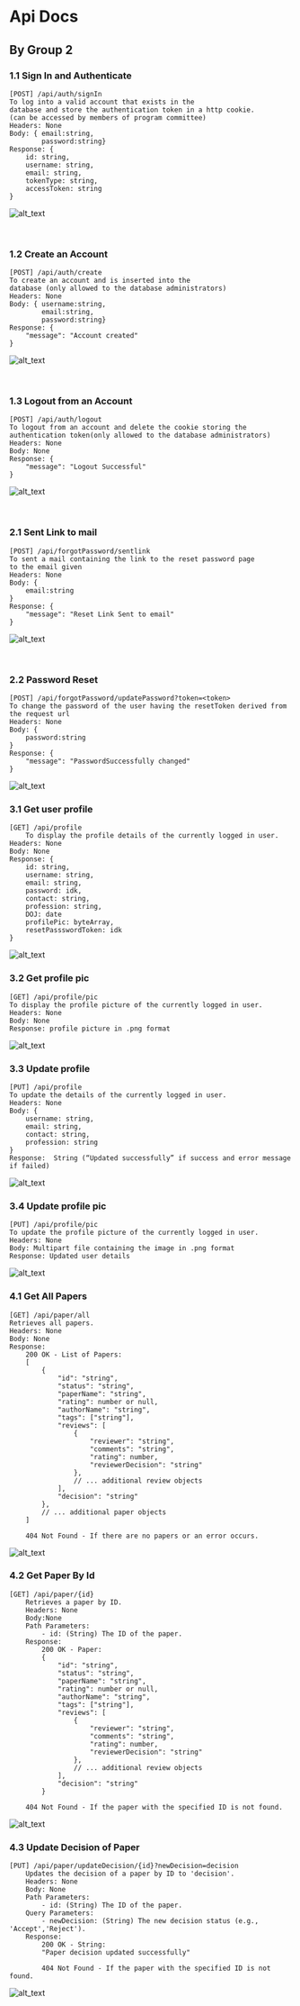 # Api Docs
## By Group 2


### 1.1 Sign In and Authenticate
    [POST] /api/auth/signIn
    To log into a valid account that exists in the
    database and store the authentication token in a http cookie.
    (can be accessed by members of program committee)
    Headers: None
    Body: { email:string,
            password:string}
    Response: {
        id: string,
        username: string,
        email: string,
        tokenType: string,
        accessToken: string
    }
    

![alt_text](./SignIn.png "image_tooltip")

<br>

### 1.2 Create an Account
    [POST] /api/auth/create
    To create an account and is inserted into the 
    database (only allowed to the database administrators)
    Headers: None
    Body: { username:string,
            email:string,
            password:string}
    Response: {
        "message": "Account created"
    }
![alt_text](./Signup.png "image_tooltip")


<br>

### 1.3 Logout from an Account
    [POST] /api/auth/logout
    To logout from an account and delete the cookie storing the 
    authentication token(only allowed to the database administrators)
    Headers: None
    Body: None
    Response: {
        "message": "Logout Successful"
    }
![alt_text](./logout.png "image_tooltip")

<br>

### 2.1 Sent Link to mail
    [POST] /api/forgotPassword/sentlink
    To sent a mail containing the link to the reset password page 
    to the email given
    Headers: None
    Body: {
        email:string
    }
    Response: {
        "message": "Reset Link Sent to email"
    }
![alt_text](./sentlink.png "image_tooltip")

<br>

### 2.2 Password Reset
    [POST] /api/forgotPassword/updatePassword?token=<token>
    To change the password of the user having the resetToken derived from the request url
    Headers: None
    Body: {
        password:string
    }
    Response: {
        "message": "PasswordSuccessfully changed"
    }
![alt_text](./resetPassword.png "image_tooltip")

### 3.1 Get user profile
    [GET] /api/profile
        To display the profile details of the currently logged in user.
    Headers: None
    Body: None
    Response: {
        id: string,
        username: string,	
        email: string,
        password: idk,
        contact: string,
        profession: string,
        DOJ: date
        profilePic: byteArray,
        resetPassswordToken: idk
    }

![alt_text](./userprofile.jpeg "image_tooltip")

### 3.2 Get profile pic
    [GET] /api/profile/pic
    To display the profile picture of the currently logged in user.
    Headers: None
    Body: None
    Response: profile picture in .png format

![alt_text](./getprofilepic.jpeg "image_tooltip")

### 3.3 Update profile
    [PUT] /api/profile
    To update the details of the currently logged in user.
    Headers: None
    Body: {
	    username: string,
	    email: string,
	    contact: string,
	    profession: string
    }
    Response:  String (“Updated successfully” if success and error message if failed)
    
![alt_text](./putprofile.jpeg "image_tooltip")

### 3.4 Update profile pic
    [PUT] /api/profile/pic
    To update the profile picture of the currently logged in user.
    Headers: None
    Body: Multipart file containing the image in .png format
    Response: Updated user details
    
![alt_text](./putprofilepic.jpeg "image_tooltip")
    
### 4.1 Get All Papers
    [GET] /api/paper/all
    Retrieves all papers.
    Headers: None
    Body: None
    Response: 
        200 OK - List of Papers:
        [
            {
                "id": "string",
                "status": "string",
                "paperName": "string",
                "rating": number or null,
                "authorName": "string",
                "tags": ["string"],
                "reviews": [
                    {
                        "reviewer": "string",
                        "comments": "string",
                        "rating": number,
                        "reviewerDecision": "string"
                    },
                    // ... additional review objects
                ],
                "decision": "string"
            },
            // ... additional paper objects
        ]

        404 Not Found - If there are no papers or an error occurs.

![alt_text](./getall.png "image_tooltip")

### 4.2 Get Paper By Id

    [GET] /api/paper/{id}
        Retrieves a paper by ID.
        Headers: None
        Body:None
        Path Parameters:
            - id: (String) The ID of the paper.
        Response:
            200 OK - Paper:
            {
                "id": "string",
                "status": "string",
                "paperName": "string",
                "rating": number or null,
                "authorName": "string",
                "tags": ["string"],
                "reviews": [
                    {
                        "reviewer": "string",
                        "comments": "string",
                        "rating": number,
                        "reviewerDecision": "string"
                    },
                    // ... additional review objects
                ],
                "decision": "string"
            }

        404 Not Found - If the paper with the specified ID is not found.
        
![alt_text](./getbyid.png "image_tooltip")

### 4.3 Update Decision of Paper
    [PUT] /api/paper/updateDecision/{id}?newDecision=decision
        Updates the decision of a paper by ID to 'decision'.
        Headers: None
        Body: None
        Path Parameters:
            - id: (String) The ID of the paper.
        Query Parameters:
            - newDecision: (String) The new decision status (e.g., 'Accept','Reject').
        Response:
            200 OK - String:
            "Paper decision updated successfully"
    
            404 Not Found - If the paper with the specified ID is not found.
            
![alt_text](./updatedecision.png "image_tooltip")


